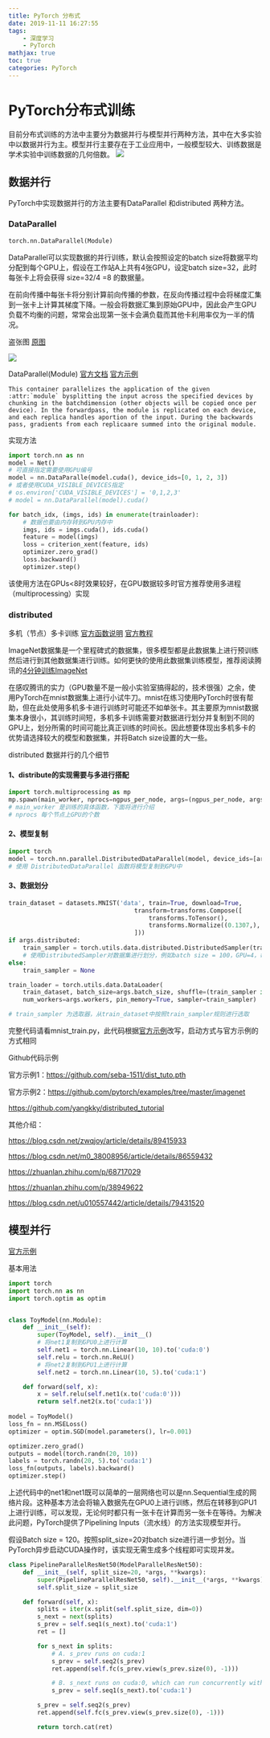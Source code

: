 ```yaml
---
title: PyTorch 分布式
date: 2019-11-11 16:27:55
tags:
	- 深度学习
	- PyTorch
mathjax: true
toc: true 
categories: PyTorch
---
```


# PyTorch分布式训练

目前分布式训练的方法中主要分为数据并行与模型并行两种方法，其中在大多实验中以数据并行为主。模型并行主要存在于工业应用中，一般模型较大、训练数据是学术实验中训练数据的几何倍数。
![](./distribute/1.png)

## 数据并行

PyTorch中实现数据并行的方法主要有DataParallel 和distributed 两种方法。

### DataParallel 

```python
torch.nn.DataParallel(Module)
```

DataParallel可以实现数据的并行训练，默认会按照设定的batch size将数据平均分配到每个GPU上，假设在工作站A上共有4张GPU，设定batch size=32，此时每张卡上将会获得 size=32/4 =8 的数据量。

在前向传播中每张卡将分别计算前向传播的参数，在反向传播过程中会将梯度汇集到一张卡上计算其梯度下降。一般会将数据汇集到原始GPU中，因此会产生GPU负载不均衡的问题，常常会出现第一张卡会满负载而其他卡利用率仅为一半的情况。

盗张图 [原图](https://www.jianshu.com/p/9e36e5e36638?utm_source=oschina-app)

![](./distribute/2.png)

DataParallel(Module) [官方文档](https://pytorch.org/docs/1.0.0/nn.html?highlight=dataparallel#torch.nn.DataParallel ) [官方示例](https://pytorch.org/tutorials/beginner/former_torchies/parallelism_tutorial.html?highlight=dataparallel)


```
This container parallelizes the application of the given :attr:`module` bysplitting the input across the specified devices by chunking in the batchdimension (other objects will be copied once per device). In the forwardpass, the module is replicated on each device, and each replica handles aportion of the input. During the backwards pass, gradients from each replicaare summed into the original module.
```
实现方法
```python
import torch.nn as nn
model = Net()
# 可直接指定需要使用GPU编号
model = nn.DataParalle(model.cuda(), device_ids=[0, 1, 2, 3])
# 或者使用CUDA_VISIBLE_DEVICES指定
# os.environ['CUDA_VISIBLE_DEVICES'] = '0,1,2,3'
# model = nn.DataParallel(model).cuda()
```

```python
for batch_idx, (imgs, ids) in enumerate(trainloader):
    # 数据也要由内存转到GPU内存中
    imgs, ids = imgs.cuda(), ids.cuda()
    feature = model(imgs)
    loss = criterion_xent(feature, ids)
    optimizer.zero_grad()
    loss.backward()
    optimizer.step()
```
该使用方法在GPUs<8时效果较好，在GPU数据较多时官方推荐使用多进程（multiprocessing）实现

### distributed 

多机（节点）多卡训练 [官方函数说明](https://pytorch.org/docs/stable/distributed.html?highlight=distribut#module-torch.distributed) [官方教程]( https://pytorch.org/tutorials/intermediate/ddp_tutorial.html)

ImageNet数据集是一个里程碑式的数据集，很多模型都是此数据集上进行预训练然后进行到其他数据集进行训练。如何更快的使用此数据集训练模型，推荐阅读腾讯的[4分钟训练ImageNet](https://blog.csdn.net/Tencent_TEG/article/details/81295158)

在感叹腾讯的实力（GPU数量不是一般小实验室搞得起的，技术很强）之余，使用PyTorch在mnist数据集上进行小试牛刀。mnist在练习使用PyTorch时很有帮助，但在此处使用多机多卡进行训练时可能还不如单张卡。其主要原为mnist数据集本身很小，其训练时间短，多机多卡训练需要对数据进行划分并复制到不同的GPU上，划分所需的时间可能比真正训练的时间长。因此想要体现出多机多卡的优势请选择较大的模型和数据集，并将Batch size设置的大一些。

distributed 数据并行的几个细节

#### 1、distribute的实现需要与多进行搭配

```python
import torch.multiprocessing as mp
mp.spawn(main_worker, nprocs=ngpus_per_node, args=(ngpus_per_node, args))
# main_worker 是训练的具体函数，下面将进行介绍 
# nprocs 每个节点上GPU的个数
```

#### 2、模型复制

```python
import torch
model = torch.nn.parallel.DistributedDataParallel(model, device_ids=[args.gpu])
# 使用 DistributedDataParallel 函数将模型复制到GPU中
```

#### 3、数据划分

```python
train_dataset = datasets.MNIST('data', train=True, download=True,
                                   transform=transforms.Compose([
                                       transforms.ToTensor(),
                                       transforms.Normalize((0.1307,), (0.3081,))
                                   ]))
if args.distributed:
    train_sampler = torch.utils.data.distributed.DistributedSampler(train_dataset)
    # 使用DistributedSampler对数据集进行划分，例如batch size = 100，GPU=4，每张卡将分配到batch size = 25，此方法使用平均划分的方法，如有个性化需求需要自行实现数据划分
else:
    train_sampler = None

train_loader = torch.utils.data.DataLoader(
    train_dataset, batch_size=args.batch_size, shuffle=(train_sampler is None),
    num_workers=args.workers, pin_memory=True, sampler=train_sampler)

# train_sampler 为选取器，从train_dataset中按照train_sampler规则进行选取
```
完整代码请看mnist_train.py，此代码根据[官方示例](https://github.com/pytorch/examples/tree/master/imagenet)改写，启动方式与官方示例的方式相同

Github代码示例

官方示例1：https://github.com/seba-1511/dist_tuto.pth

官方示例2：https://github.com/pytorch/examples/tree/master/imagenet

https://github.com/yangkky/distributed_tutorial

其他介绍：

https://blog.csdn.net/zwqjoy/article/details/89415933

https://blog.csdn.net/m0_38008956/article/details/86559432

https://zhuanlan.zhihu.com/p/68717029

https://zhuanlan.zhihu.com/p/38949622

https://blog.csdn.net/u010557442/article/details/79431520

## 模型并行

[官方示例](https://pytorch.org/tutorials/intermediate/model_parallel_tutorial.html)

基本用法

```python
import torch
import torch.nn as nn
import torch.optim as optim


class ToyModel(nn.Module):
    def __init__(self):
        super(ToyModel, self).__init__()
        # 将net1复制到GPU0上进行计算
        self.net1 = torch.nn.Linear(10, 10).to('cuda:0')
        self.relu = torch.nn.ReLU()
        # 将net2复制到GPU1上进行计算
        self.net2 = torch.nn.Linear(10, 5).to('cuda:1')

    def forward(self, x):
        x = self.relu(self.net1(x.to('cuda:0')))
        return self.net2(x.to('cuda:1'))
    
model = ToyModel()
loss_fn = nn.MSELoss()
optimizer = optim.SGD(model.parameters(), lr=0.001)

optimizer.zero_grad()
outputs = model(torch.randn(20, 10))
labels = torch.randn(20, 5).to('cuda:1')
loss_fn(outputs, labels).backward()
optimizer.step()
```

上述代码中的net1和net1既可以简单的一层网络也可以是nn.Sequential生成的网络片段。这种基本方法会将输入数据先在GPU0上进行训练，然后在转移到GPU1上进行训练，可以发现，无论何时都只有一张卡在计算而另一张卡在等待。为解决此问题，PyTorch提供了Pipelining Inputs（流水线）的方法实现模型并行。

假设Batch size = 120。按照split_size=20对batch size进行进一步划分。当PyTorch异步启动CUDA操作时，该实现无需生成多个线程即可实现并发。

```python
class PipelineParallelResNet50(ModelParallelResNet50):
    def __init__(self, split_size=20, *args, **kwargs):
        super(PipelineParallelResNet50, self).__init__(*args, **kwargs)
        self.split_size = split_size

    def forward(self, x):
        splits = iter(x.split(self.split_size, dim=0))
        s_next = next(splits)
        s_prev = self.seq1(s_next).to('cuda:1')
        ret = []

        for s_next in splits:
            # A. s_prev runs on cuda:1
            s_prev = self.seq2(s_prev)
            ret.append(self.fc(s_prev.view(s_prev.size(0), -1)))

            # B. s_next runs on cuda:0, which can run concurrently with A
            s_prev = self.seq1(s_next).to('cuda:1')

        s_prev = self.seq2(s_prev)
        ret.append(self.fc(s_prev.view(s_prev.size(0), -1)))

        return torch.cat(ret)
```







